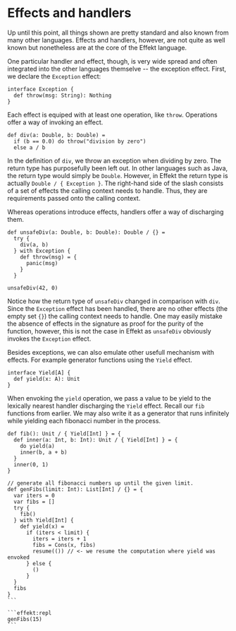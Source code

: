 # Effects and handlers

Up until this point, all things shown are pretty standard and also known from many other languages. Effects and 
handlers, however, are not quite as well known but nonetheless are at the core of the Effekt language.

One particular handler and effect, though, is very wide spread and often integrated into the other languages themselve 
-- the exception effect. First, we declare the `Exception` effect:

```
interface Exception {
  def throw(msg: String): Nothing
}
```

Each effect is equiped with at least one operation, like `throw`. Operations offer a way of invoking an effect.

```
def div(a: Double, b: Double) = 
  if (b == 0.0) do throw("division by zero")
  else a / b
```

In the definition of `div`, we throw an exception when dividing by zero. The return type has purposefully been left 
out. In other languages such as Java, the return type would simply be `Double`. However, in Effekt the return type is 
actually `Double / { Exception }`. The right-hand side of the slash consists of a set of
effects the calling context needs to handle. Thus, they are requirements passed onto the calling context.

Whereas operations introduce effects, handlers offer a way of discharging them.

```
def unsafeDiv(a: Double, b: Double): Double / {} =
  try {
    div(a, b)
  } with Exception {
    def throw(msg) = {
      panic(msg)
    }
  }
```

```effekt:repl
unsafeDiv(42, 0)
```

Notice how the return type of `unsafeDiv` changed in comparison with `div`. Since the `Exception` effect has been 
handled, there are no other effects (the empty set `{}`) the calling context needs to handle. One may easily mistake 
the absence of effects in the signature as proof for the purity of the function, however, this is not the case in 
Effekt as `unsafeDiv` obviously invokes the `Exception` effect.

Besides exceptions, we can also emulate other usefull mechanism with effects. For example generator functions using the 
`Yield` effect.

```
interface Yield[A] {
  def yield(x: A): Unit
}
```

When envoking the `yield` operation, we pass a value to be yield to the lexically nearest handler discharging the 
`Yield` effect. Recall our `fib` functions from earlier. We may also write it as a generator that runs infinitely while 
yielding each fibonacci number in the process.

````
def fib(): Unit / { Yield[Int] } = {
  def inner(a: Int, b: Int): Unit / { Yield[Int] } = {
    do yield(a)
    inner(b, a + b)
  }
  inner(0, 1)
}

// generate all fibonacci numbers up until the given limit.
def genFibs(limit: Int): List[Int] / {} = {
  var iters = 0
  var fibs = []
  try {
    fib()
  } with Yield[Int] {
    def yield(x) = 
      if (iters < limit) {
        iters = iters + 1
        fibs = Cons(x, fibs)
        resume(()) // <- we resume the computation where yield was envoked
      } else {
        ()
      }
  }
  fibs
}
```

```effekt:repl
genFibs(15)
```
